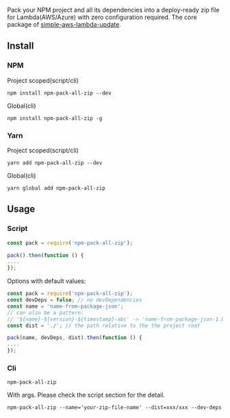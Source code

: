 Pack your NPM project and all its dependencies into a deploy-ready zip file for Lambda(AWS/Azure) with zero configuration required.
The core package of [simple-aws-lambda-update](https://www.npmjs.com/package/simple-aws-lambda-update).
## Install
### NPM
Project scoped(script/cli)
```
npm install npm-pack-all-zip --dev
```
Global(cli)
```
npm install npm-pack-all-zip -g
```
### Yarn
Project scoped(script/cli)
```
yarn add npm-pack-all-zip --dev
```
Global(cli)
```
yarn global add npm-pack-all-zip
```
## Usage
### Script
```js
const pack = require('npm-pack-all-zip');

pack().then(function () {
....  
});
```
Options with default values:
```js
const pack = require('npm-pack-all-zip');
const devDeps = false; // no devDependencies 
const name = 'name-from-package-json'; 
// can also be a pattern: 
// '${name}-${version}-${timestamp}-abc' -> 'name-from-package-json-1.0.0-5840584058408540-abc'
const dist = './'; // the path relative to the the project root

pack(name, devDeps, dist).then(function () {
....  
});
```

### Cli
 
```
npm-pack-all-zip
```
With args. Please check the script section for the detail. 
```
npm-pack-all-zip --name='your-zip-file-name' --dist=xxx/xxx --dev-deps
```
